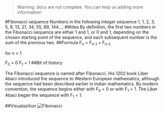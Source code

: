 > Warning: docs are not complete. You can help us adding more information!


#Fibonacci sequence
Numbers in the following integer sequence 1, 1, 2, 3, 5, 8, 13, 21, 34, 55, 89, 144...;
##Idea
By definition, the first two numbers in the Fibonacci sequence are either 1 and 1, or 0 and 1, depending on the chosen starting point of the sequence, and each subsequent number is the sum of the previous two.
##Formula
F<sub>n</sub> = F<sub>n-1</sub> + F<sub>n-2</sub>

for n > 1

F<sub>0</sub> = 0
F<sub>1</sub> = 1
##Bit of history

The Fibonacci sequence is named after Fibonacci. His 1202 book Liber Abaci introduced the sequence to Western European mathematics, although the sequence had been described earlier in Indian mathematics. By modern convention, the sequence begins either with F<sub>0</sub> = 0 or with F<sub>1</sub> = 1. The Liber Abaci began the sequence with F<sub>1</sub> = 1.

##Visualazition
![Fibonacci](http://upload.wikimedia.org/wikipedia/commons/b/bf/PascalTriangleFibanacci.svg)
